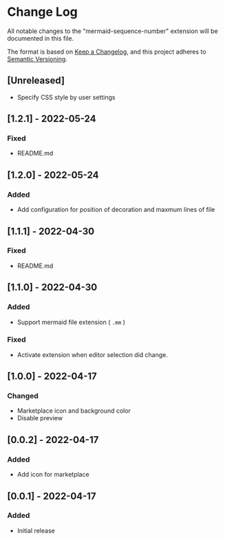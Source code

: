 # Change Log

All notable changes to the "mermaid-sequence-number" extension will be documented in this file.

The format is based on [Keep a Changelog](https://keepachangelog.com/en/1.0.0/),
and this project adheres to [Semantic Versioning](https://semver.org/spec/v2.0.0.html).

## [Unreleased]

- Specify CSS style by user settings

## [1.2.1] - 2022-05-24

### Fixed

- README.md

## [1.2.0] - 2022-05-24

### Added

- Add configuration for position of decoration and maxmum lines of file

## [1.1.1] - 2022-04-30

### Fixed

- README.md

## [1.1.0] - 2022-04-30

### Added

- Support mermaid file extension ( `.mm` )

### Fixed

- Activate extension when editor selection did change.

## [1.0.0] - 2022-04-17

### Changed

- Marketplace icon and background color
- Disable preview

## [0.0.2] - 2022-04-17

### Added

- Add icon for marketplace

## [0.0.1] - 2022-04-17

### Added

- Initial release
